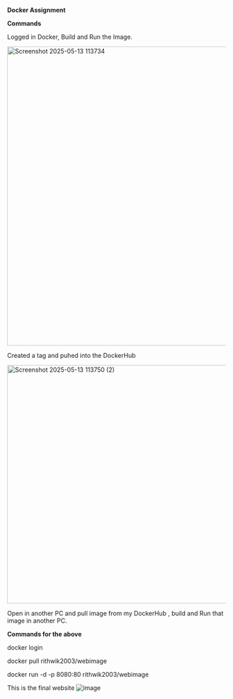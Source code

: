 **Docker Assignment**

**Commands**

Logged in Docker, Build and Run the Image.

<img width="690" alt="Screenshot 2025-05-13 113734" src="https://github.com/user-attachments/assets/c0411978-8aae-44e7-a3f5-512b35077e5b" />

Created a tag and puhed into the DockerHub 

<img width="550" alt="Screenshot 2025-05-13 113750 (2)" src="https://github.com/user-attachments/assets/b8e0615a-fbcf-45ae-91d0-e77fc35c6553" />

Open in another PC and pull image from my DockerHub , build and Run that image in another PC.

**Commands for the above**

docker login

docker pull rithwik2003/webimage

docker run -d -p 8080:80 rithwik2003/webimage

This is the final website
![image](https://github.com/user-attachments/assets/c2a61665-b01f-4639-8377-060fba09825e)
